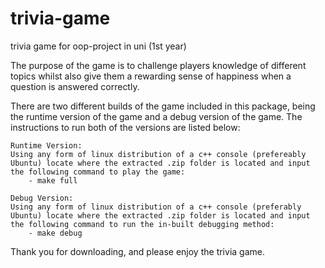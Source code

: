 # trivia-game
trivia game for oop-project in uni (1st year)

The purpose of the game is to challenge players knowledge of different topics whilst also give them a rewarding sense of happiness when a question is answered correctly.

There are two different builds of the game included in this package, being the runtime version of the game and a debug version of the game. The instructions to run both of the versions are listed below:

    Runtime Version:
    Using any form of linux distribution of a c++ console (prefereably Ubuntu) locate where the extracted .zip folder is located and input the following command to play the game: 
        - make full

    Debug Version:
    Using any form of linux distribution of a c++ console (preferably Ubuntu) locate where the extracted .zip folder is located and input the following command to run the in-built debugging method:
        - make debug

Thank you for downloading, and please enjoy the trivia game.